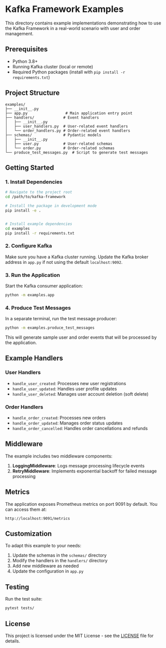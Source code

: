 # Kafka Framework Examples

This directory contains example implementations demonstrating how to use the Kafka Framework in a real-world scenario with user and order management.

## Prerequisites

- Python 3.8+
- Running Kafka cluster (local or remote)
- Required Python packages (install with `pip install -r requirements.txt`)

## Project Structure

```
examples/
├── __init__.py
├── app.py                 # Main application entry point
├── handlers/             # Event handlers
│   ├── __init__.py
│   ├── user_handlers.py  # User-related event handlers
│   └── order_handlers.py # Order-related event handlers
├── schemas/              # Pydantic models
│   ├── __init__.py
│   ├── user.py           # User-related schemas
│   └── order.py          # Order-related schemas
└── produce_test_messages.py  # Script to generate test messages
```

## Getting Started

### 1. Install Dependencies

```bash
# Navigate to the project root
cd /path/to/kafka-framework

# Install the package in development mode
pip install -e .


# Install example dependencies
cd examples
pip install -r requirements.txt
```

### 2. Configure Kafka

Make sure you have a Kafka cluster running. Update the Kafka broker address in `app.py` if not using the default `localhost:9092`.

### 3. Run the Application

Start the Kafka consumer application:

```bash
python -m examples.app
```

### 4. Produce Test Messages

In a separate terminal, run the test message producer:

```bash
python -m examples.produce_test_messages
```

This will generate sample user and order events that will be processed by the application.

## Example Handlers

### User Handlers

- `handle_user_created`: Processes new user registrations
- `handle_user_updated`: Handles user profile updates
- `handle_user_deleted`: Manages user account deletion (soft delete)

### Order Handlers

- `handle_order_created`: Processes new orders
- `handle_order_updated`: Manages order status updates
- `handle_order_cancelled`: Handles order cancellations and refunds

## Middleware

The example includes two middleware components:

1. **LoggingMiddleware**: Logs message processing lifecycle events
2. **RetryMiddleware**: Implements exponential backoff for failed message processing

## Metrics

The application exposes Prometheus metrics on port 9091 by default. You can access them at:

```
http://localhost:9091/metrics
```

## Customization

To adapt this example to your needs:

1. Update the schemas in the `schemas/` directory
2. Modify the handlers in the `handlers/` directory
3. Add new middleware as needed
4. Update the configuration in `app.py`

## Testing

Run the test suite:

```bash
pytest tests/
```

## License

This project is licensed under the MIT License - see the [LICENSE](../LICENSE) file for details.
